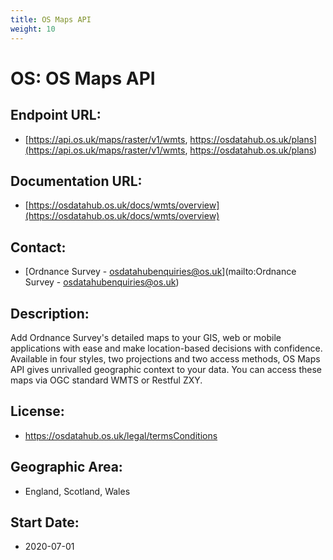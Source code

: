```yaml
---
title: OS Maps API
weight: 10
---
```


# OS: OS Maps API

## Endpoint URL:
 - [https://api.os.uk/maps/raster/v1/wmts, https://osdatahub.os.uk/plans](https://api.os.uk/maps/raster/v1/wmts, https://osdatahub.os.uk/plans)

## Documentation URL:
 - [https://osdatahub.os.uk/docs/wmts/overview](https://osdatahub.os.uk/docs/wmts/overview)

## Contact:
 - [Ordnance Survey - <osdatahubenquiries@os.uk>](mailto:Ordnance Survey - <osdatahubenquiries@os.uk>)

## Description:
Add Ordnance Survey's detailed maps to your GIS, web or mobile applications with ease and make location-based decisions with confidence. Available in four styles, two projections and two access methods, OS Maps API gives unrivalled geographic context to your data. You can access these maps via OGC standard WMTS or Restful ZXY.

## License:
 - https://osdatahub.os.uk/legal/termsConditions

## Geographic Area:
 - England, Scotland, Wales

## Start Date:
 - 2020-07-01

